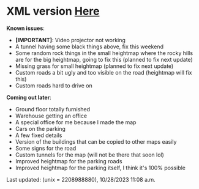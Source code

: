 # XML version [Here](https://github.com/LlFPrograms/teardown-maps-and-info/blob/e6274f423ec4eec0c3658fef38b7c9da9d9d59e7/mega-flammable-warehouse-and-office-buildings/wa-and-of-buildings-roadmap.xml)
**Known issues**:
- **[IMPORTANT]**: Video projector not working
- A tunnel having some black things above, fix this weekend
- Some random rock things in the small heightmap where the rocky hills are for the big heightmap, going to fix this (planned to fix next update)
- Missing grass for small heightmap (planned to fix next update)
- Custom roads a bit ugly and too visible on the road (heightmap will fix this)
- Custom roads hard to drive on

**Coming out later**:
- Ground floor totally furnished
- Warehouse getting an office
- A special office for me because I made the map
- Cars on the parking
- A few fixed details
- Version of the buildings that can be copied to other maps easily
- Some signs for the road
- Custom tunnels for the map (will not be there that soon lol)
- Improved heightmap for the parking roads
- Improved heightmap for the parking itself, I think it's 100% possible

Last updated: (unix = 2208988880), 10/28/2023 11:08 a.m.
